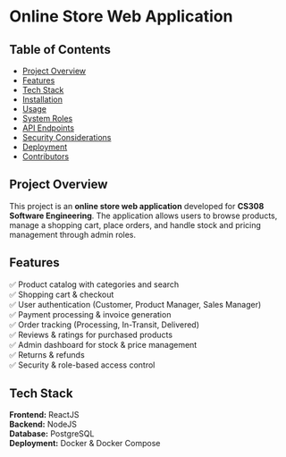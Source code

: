 # Online Store Web Application  

## Table of Contents  
- [Project Overview](#project-overview)  
- [Features](#features)  
- [Tech Stack](#tech-stack)  
- [Installation](#installation)  
- [Usage](#usage)  
- [System Roles](#system-roles)  
- [API Endpoints](#api-endpoints)  
- [Security Considerations](#security-considerations)  
- [Deployment](#deployment)  
- [Contributors](#contributors)  

## Project Overview  
This project is an **online store web application** developed for **CS308 Software Engineering**. The application allows users to browse products, manage a shopping cart, place orders, and handle stock and pricing management through admin roles.  

## Features  
✅ Product catalog with categories and search  
✅ Shopping cart & checkout  
✅ User authentication (Customer, Product Manager, Sales Manager)  
✅ Payment processing & invoice generation  
✅ Order tracking (Processing, In-Transit, Delivered)  
✅ Reviews & ratings for purchased products  
✅ Admin dashboard for stock & price management  
✅ Returns & refunds  
✅ Security & role-based access control  

## Tech Stack  
**Frontend:** ReactJS  
**Backend:** NodeJS  
**Database:** PostgreSQL  
**Deployment:** Docker & Docker Compose  